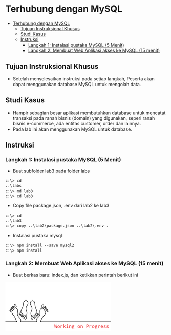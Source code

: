# Terhubung dengan MySQL


<!-- @import "[TOC]" {cmd="toc" depthFrom=1 depthTo=6 orderedList=false} -->

<!-- code_chunk_output -->

- [Terhubung dengan MySQL](#terhubung-dengan-mysql)
  - [Tujuan Instruksional Khusus](#tujuan-instruksional-khusus)
  - [Studi Kasus](#studi-kasus)
  - [Instruksi](#instruksi)
    - [Langkah 1: Instalasi pustaka MySQL (5 Menit)](#langkah-1-instalasi-pustaka-mysql-5-menit)
    - [Langkah 2: Membuat Web Aplikasi akses ke MySQL (15 menit)](#langkah-2-membuat-web-aplikasi-akses-ke-mysql-15-menit)

<!-- /code_chunk_output -->

## Tujuan Instruksional Khusus

- Setelah menyelesaikan instruksi pada setiap langkah, Peserta akan dapat menggunakan database MySQL untuk mengolah data. 

## Studi Kasus
- Hampir sebagian besar aplikasi membutuhkan database untuk mencatat transaksi pada ranah bisnis (domain) yang digunakan, seperi ranah bisnis e-commerce, ada entitas customer, order dan lainnya.
- Pada lab ini akan menggunakan MySQL untuk database.

## Instruksi

### Langkah 1: Instalasi pustaka MySQL (5 Menit)

- Buat subfolder lab3 pada folder labs

```
c:\> cd
..\labs
c:\> md lab3
c:\> cd lab3
```

- Copy file package.json, .env dari lab2 ke lab3

```
c:\> cd
..\lab3
c:\> copy ..\lab2\package.json ..\lab2\.env .
```

- Instalasi pustaka mysql

```
c:\> npm install --save mysql2
c:\> npm install
```

### Langkah 2: Membuat Web Aplikasi akses ke MySQL (15 menit)

- Buat berkas baru: index.js, dan ketikkan perintah berikut ini

![](./images/2021-05-18-01-11-22.png)